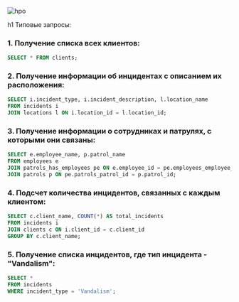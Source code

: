![hpo](https://github.com/obdrystish/chop/assets/120009426/5496f86d-f5b6-4316-8c55-86c560113ce7)

h1 Типовые запросы:
### 1. Получение списка всех клиентов:
```sql
SELECT * FROM clients;
```

### 2. Получение информации об инцидентах с описанием их расположения:
```sql
SELECT i.incident_type, i.incident_description, l.location_name
FROM incidents i
JOIN locations l ON i.location_id = l.location_id;
```

### 3. Получение информации о сотрудниках и патрулях, с которыми они связаны:
```sql
SELECT e.employee_name, p.patrol_name
FROM employees e
JOIN patrols_has_employees pe ON e.employee_id = pe.employees_employee_id
JOIN patrols p ON pe.patrols_patrol_id = p.patrol_id;
```

### 4. Подсчет количества инцидентов, связанных с каждым клиентом:
```sql
SELECT c.client_name, COUNT(*) AS total_incidents
FROM incidents i
JOIN clients c ON i.client_id = c.client_id
GROUP BY c.client_name;
```

### 5. Получение списка инцидентов, где тип инцидента - "Vandalism":
```sql
SELECT *
FROM incidents
WHERE incident_type = 'Vandalism';
```
